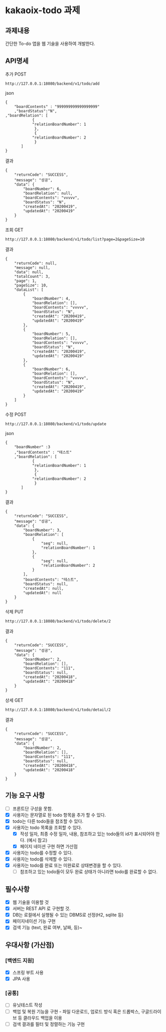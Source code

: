 # kakaoix-todo 과제

## 과제내용
간단한 To-do 앱을 웹 기술을 사용하여 개발한다.

## API명세
추가 POST
```
http://127.0.0.1:18080/backend/v1/todo/add
```
json
```
{
	"boardContents" : "999999999999999999"
	,"boardStatus":"N",
,"boardRelation": [
			{          
            "relationBoardNumber": 1
    		 },
    		 {          
            "relationBoardNumber": 2
    		 }
       ]	
}
```
결과
```
{
    "returnCode": "SUCCESS",
    "message": "성공",
    "data": {
        "boardNumber": 6,
        "boardRelation": null,
        "boardContents": "vvvvv",
        "boardStatus": "N",
        "createdAt": "20200419",
        "updatedAt": "20200419"
    }
}
```
조회 GET
```
http://127.0.0.1:18080/backend/v1/todo/list?page=2&pageSize=10
```
결과
```
{
    "returnCode": null,
    "message": null,
    "data": null,
    "totalCount": 3,
    "page": 1,
    "pageSize": 10,
    "dataList": [
        {
            "boardNumber": 4,
            "boardRelation": [],
            "boardContents": "vvvvv",
            "boardStatus": "N",
            "createdAt": "20200419",
            "updatedAt": "20200419"
        },
        {
            "boardNumber": 5,
            "boardRelation": [],
            "boardContents": "vvvvv",
            "boardStatus": "N",
            "createdAt": "20200419",
            "updatedAt": "20200419"
        },
        {
            "boardNumber": 6,
            "boardRelation": [],
            "boardContents": "vvvvv",
            "boardStatus": "N",
            "createdAt": "20200419",
            "updatedAt": "20200419"
        }
    ]
}
```
수정 POST
```
http://127.0.0.1:18080/backend/v1/todo/update
```
json
```
{
	"boardNumber" :3
	,"boardContents" : "테스트"
    ,"boardRelation": [
			{          
            "relationBoardNumber": 1
    		 },
    		 {          
            "relationBoardNumber": 2
    		 }
       ]	
}
```
결과
```
{
    "returnCode": "SUCCESS",
    "message": "성공",
    "data": {
        "boardNumber": 3,
        "boardRelation": [
            {
                "seq": null,
                "relationBoardNumber": 1
            },
            {
                "seq": null,
                "relationBoardNumber": 2
            }
        ],
        "boardContents": "테스트",
        "boardStatus": null,
        "createdAt": null,
        "updatedAt": null
    }
}
```
삭제 PUT
```
http://127.0.0.1:18080/backend/v1/todo/delete/2
```
결과
```
{
    "returnCode": "SUCCESS",
    "message": "성공",
    "data": {
        "boardNumber": 2,
        "boardRelation": [],
        "boardContents": "111",
        "boardStatus": null,
        "createdAt": "20200418",
        "updatedAt": "20200418"
    }
}
```
상세 GET
```
http://127.0.0.1:18080/backend/v1/todo/detail/2
```
결과
```
{
    "returnCode": "SUCCESS",
    "message": "성공",
    "data": {
        "boardNumber": 2,
        "boardRelation": [],
        "boardContents": "111",
        "boardStatus": null,
        "createdAt": "20200418",
        "updatedAt": "20200418"
    }
}
```
## 기능 요구 사항
- [ ] 프론트단 구성을 못함.
- [x] 사용자는 문자열로 된 todo 항목을 추가 할 수 있다.
- [x] todo는 다른 todo들을 참조할 수 있다.
- [x] 사용자는 todo 목록을 조회할 수 있다.
    - [x] 작성 일자, 최종 수정 일자, 내용, 참조하고 있는 todo들의 id가 표시되어야 한다. (예시 참고)
    - [x] 페이지 네이션 구현 하면 가산점
- [x] 사용자는 todo를 수정할 수 있다.
- [x] 사용자는 todo를 삭제할 수 있다.
- [x] 사용자는 todo를 완료 또는 미완료로 상태변경을 할 수 있다.
    - [ ] 참조하고 있는 todo들이 모두 완료 상태가 아니라면 todo를 완료할 수 없다.
## 필수사항
- [x] 웹 기술을 이용할 것
- [x] 서버는 REST API 로 구현할 것.
- [x] DB는 로컬에서 실행될 수 있는 DBMS로 선정(H2, sqlite 등)
- [x] 페이지네이션 기능 구현
- [x] 검색 기능 (text, 완료 여부, 날짜, 등)~

## 우대사항 (가산점)
### [백엔드 지원]
- [x] 스프링 부트 사용
- [x] JPA 사용

### [공통]
- [ ] 유닛테스트 작성
- [ ] 백업 및 복원 기능을 구현
      - 파일 다운로드, 업로드 방식 혹은 드롭박스, 구글드라이브 등 클라우드 백업을 이용
- [ ] 검색 결과를 필터 및 정렬하는 기능 구현